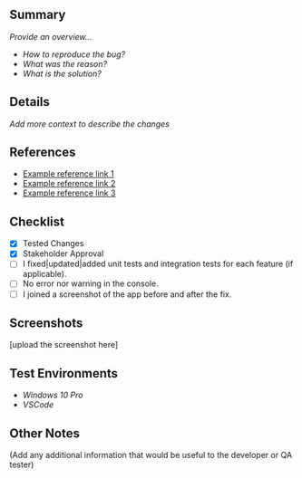 ## Summary

_Provide an overview..._
- _How to reproduce the bug?_
- _What was the reason?_
- _What is the solution?_

## Details

_Add more context to describe the changes_

## References

- [Example reference link 1](www.google.com)
- [Example reference link 2](www.google.com)
- [Example reference link 3](www.google.com)

## Checklist

- [x] Tested Changes
- [x] Stakeholder Approval
- [ ] I fixed|updated|added unit tests and integration tests for each feature (if applicable).
- [ ] No error nor warning in the console.
- [ ] I joined a screenshot of the app before and after the fix.

## Screenshots
[upload the screenshot here]

## Test Environments
- _Windows 10 Pro_
- _VSCode_
## Other Notes
(Add any additional information that would be useful to the developer or QA tester)